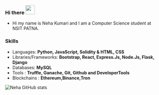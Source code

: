 ### Hi there <img src="https://raw.githubusercontent.com/MartinHeinz/MartinHeinz/master/wave.gif" width="30px">

<!--
**NehaK745/NehaK745** is a ✨ _special_ ✨ repository because its `README.md` (this file) appears on your GitHub profile.

Here are some ideas to get you started:

- 🔭 I’m currently working on ...
- 🌱 I’m currently learning ...
- 👯 I’m looking to collaborate on ...
- 🤔 I’m looking for help with ...
- 💬 Ask me about ...
- 📫 How to reach me: ...
- 😄 Pronouns: ...
- ⚡ Fun fact: ...
-->
* Hi my name is Neha Kumari and I am a Computer Science student at NSIT PATNA.

### Skills
* Languages: **Python, JavaScript, Solidity & HTML, CSS**
* Libraries/Frameworks: **Bootstrap, React, Express.Js, Node.Js, Flask, Django**
* Databases: **MySQL**
* Tools : **Truffle, Ganache, Git, Github and DeveloperTools**
* Blockchains : **Ethereum,Binance,Tron**





![Neha GitHub stats](https://github-readme-stats.vercel.app/api?username=NehaK745&show_icons=true&theme=radical)
